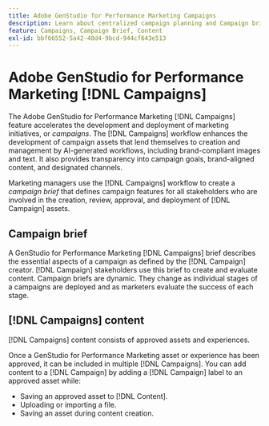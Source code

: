 ```yaml
---
title: Adobe GenStudio for Performance Marketing Campaigns
description: Learn about centralized campaign planning and Campaign brief creation.
feature: Campaigns, Campaign Brief, Content
exl-id: bbf66552-5a42-48d4-9bcd-944cf643e513
---
```

# Adobe GenStudio for Performance Marketing [!DNL Campaigns]

The Adobe GenStudio for Performance Marketing [!DNL Campaigns] feature accelerates the development and deployment of marketing initiatives, or _campaigns_. The [!DNL Campaigns] workflow enhances the development of campaign assets that lend themselves to creation and management by AI-generated workflows, including brand-compliant images and text. It also provides transparency into campaign goals, brand-aligned content, and designated channels.

Marketing managers use the [!DNL Campaigns] workflow to create a _campaign brief_ that defines campaign features for all stakeholders who are involved in the creation, review, approval, and deployment of [!DNL Campaign] assets.

## Campaign brief

A GenStudio for Performance Marketing [!DNL Campaigns] brief describes the essential aspects of a campaign as defined by the [!DNL Campaign] creator. [!DNL Campaign] stakeholders use this brief to create and evaluate content. Campaign briefs are dynamic. They change as individual stages of a campaigns are deployed and as marketers evaluate the success of each stage.

## [!DNL Campaigns] content

[!DNL Campaigns] content consists of approved assets and experiences.

Once a GenStudio for Performance Marketing asset or experience has been approved, it can be included in multiple [!DNL Campaigns]. You can add content to a [!DNL Campaign] by adding a [!DNL Campaign] label to an approved asset while:

* Saving an approved asset to [!DNL Content].
* Uploading or importing a file.
* Saving an asset during content creation.
